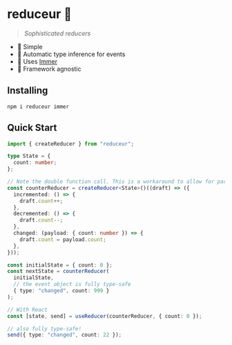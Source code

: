 # reduceur 🥖

> _Sophisticated reducers_

- 🥖 Simple
- 🥖 Automatic type inference for events
- 🥖 Uses [Immer](https://immerjs.github.io/immer/)
- 🥖 Framework agnostic

## Installing

```shell
npm i reduceur immer
```

## Quick Start

```ts
import { createReducer } from "reduceur";

type State = {
  count: number;
};

// Note the double function call. This is a workaround to allow for partial inference.
const counterReducer = createReducer<State>()((draft) => ({
  incremented: () => {
    draft.count++;
  },
  decremented: () => {
    draft.count--;
  },
  changed: (payload: { count: number }) => {
    draft.count = payload.count;
  },
}));

const initialState = { count: 0 };
const nextState = counterReducer(
  initialState,
  // the event object is fully type-safe
  { type: "changed", count: 999 }
);

// With React
const [state, send] = useReducer(counterReducer, { count: 0 });

// also fully type-safe!
send({ type: "changed", count: 22 });
```
